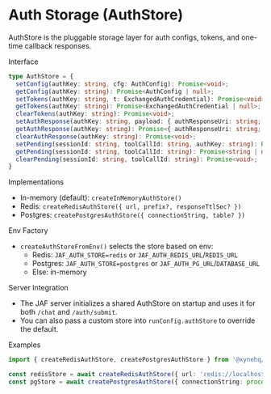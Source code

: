 # Auth Storage (AuthStore)

AuthStore is the pluggable storage layer for auth configs, tokens, and one-time callback responses.

Interface
```ts
type AuthStore = {
  setConfig(authKey: string, cfg: AuthConfig): Promise<void>;
  getConfig(authKey: string): Promise<AuthConfig | null>;
  setTokens(authKey: string, t: ExchangedAuthCredential): Promise<void>;
  getTokens(authKey: string): Promise<ExchangedAuthCredential | null>;
  clearTokens(authKey: string): Promise<void>;
  setAuthResponse(authKey: string, payload: { authResponseUri: string; redirectUri?: string }): Promise<void>;
  getAuthResponse(authKey: string): Promise<{ authResponseUri: string; redirectUri?: string } | null>;
  clearAuthResponse(authKey: string): Promise<void>;
  setPending(sessionId: string, toolCallId: string, authKey: string): Promise<void>;
  getPending(sessionId: string, toolCallId: string): Promise<string | null>;
  clearPending(sessionId: string, toolCallId: string): Promise<void>;
}
```

Implementations
- In-memory (default): `createInMemoryAuthStore()`
- Redis: `createRedisAuthStore({ url, prefix?, responseTtlSec? })`
- Postgres: `createPostgresAuthStore({ connectionString, table? })`

Env Factory
- `createAuthStoreFromEnv()` selects the store based on env:
  - Redis: `JAF_AUTH_STORE=redis` or `JAF_AUTH_REDIS_URL`/`REDIS_URL`
  - Postgres: `JAF_AUTH_STORE=postgres` or `JAF_AUTH_PG_URL`/`DATABASE_URL`
  - Else: in-memory

Server Integration
- The JAF server initializes a shared AuthStore on startup and uses it for both `/chat` and `/auth/submit`.
- You can also pass a custom store into `runConfig.authStore` to override the default.

Examples
```ts
import { createRedisAuthStore, createPostgresAuthStore } from '@xynehq/jaf';

const redisStore = await createRedisAuthStore({ url: 'redis://localhost:6379/0' });
const pgStore = await createPostgresAuthStore({ connectionString: process.env.DATABASE_URL! });
```

